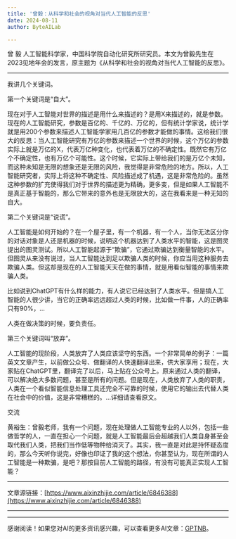 ```yaml
---
title: '曾毅：从科学和社会的视角对当代人工智能的反思'
date: 2024-08-11
author: ByteAILab

---
```


曾 毅 人工智能科学家，中国科学院自动化研究所研究员。本文为曾毅先生在2023见地年会的发言，原主题为《从科学和社会的视角对当代人工智能的反思》。

---
我讲几个关键词。

第一个关键词是“自大”。

现在对于人工智能对世界的描述是用什么来描述的？是用X来描述的，就是参数。现在的人工智能研究，参数是百亿的、千亿的、万亿的，但有统计学家说，统计学就是用200个参数来描述人工智能学家用几百亿的参数才能做的事情。这给我们很大的反思：当人工智能研究有万亿的参数来描述一个世界的时候，这个万亿的参数实际上就是万亿的X，代表万亿种变化，也代表着万亿的不确定性。既然它有万亿个不确定性，也有万亿个可能性。这个时候，它实际上带给我们的是万亿个未知，而这种未知是无限的想象还是无限的风险，我觉得是非常危险的地方。所以，人工智能研究者，实际上将这种不确定性、风险描述成了机遇，这是非常危险的。虽然这种参数的扩充使得我们对于世界的描述更为精确，更多变，但是如果人工智能不是真正基于智能的，那么它带来的意外也是无限放大的，这在我看来是一种无知的自大。

第二个关键词是“说谎”。

人工智能是如何开始的？在一个屋子里，有一个机器，有一个人，当你无法区分你的对话对象是人还是机器的时候，说明这个机器达到了人类水平的智能，这是图灵提出的图灵测试。所以人工智能起源于“欺骗”，它通过欺骗达到衡量智能的水平。但图灵从来没有说过，当人工智能达到足以欺骗人类的时候，你应当用这种服务去欺骗人类。但这却是现在的人工智能天天在做的事情，就是用看似智能的事情来欺骗人类。

比如说到ChatGPT有什么样的能力，有人说它已经达到了人类水平。但是搞人工智能的人很少讲，当它的正确率远远超过人类的时候，比如做一件事，人的正确率只有90%，...

人类在做决策的时候，要负责任。

第三个关键词叫“放弃”。

人工智能的现阶段，人类放弃了人类应该坚守的东西。一个非常简单的例子：一篇英文文章产生，以前做公众号、做翻译的人快速翻译出来，供大家享用；现在，大家贴在ChatGPT里，翻译完了以后，马上贴在公众号上。原来通过人类的翻译，可以解决绝大多数问题，甚至是所有的问题。但是现在，人类放弃了人类的职责，人类在一个看似智能信息处理工具还完全不可靠的时候，使用它的输出去代替人类在社会中的价值，这是非常糟糕的。...详细请查看原文。

交流

黄裕生：曾毅老师，我有一个问题，现在处理做人工智能专业的人以外，包括一些做哲学的人，一直在担心一个问题，就是人工智能最后会超越我们人类自身甚至会取代我们人类，把我们当作低等物种给消灭了。其实，我一直是对此是持怀疑态度的，那么今天听你说完，好像也印证了我的这个想法，你甚至认为，现在所谓的人工智能是一种欺骗，是吧？那按目前人工智能的路径，有没有可能真正实现人工智能？

---

文章源链接：[https://www.aixinzhijie.com/article/6846388](https://www.aixinzhijie.com/article/6846388)

---
---
感谢阅读！如果您对AI的更多资讯感兴趣，可以查看更多AI文章：[GPTNB](https://gptnb.com)。